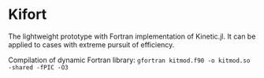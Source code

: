 # Kifort

The lightweight prototype with Fortran implementation of Kinetic.jl. It can be applied to cases with extreme pursuit of efficiency.

Compilation of dynamic Fortran library: `gfortran kitmod.f90 -o kitmod.so -shared -fPIC -O3 `
